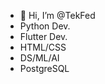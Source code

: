 - 👋 Hi, I’m @TekFed
- Python Dev.
- Flutter Dev.
- HTML/CSS
- DS/ML/AI
- PostgreSQL

<!---
TekFed/TekFed is a ✨ special ✨ repository because its `README.md` (this file) appears on your GitHub profile.
You can click the Preview link to take a look at your changes.
--->
